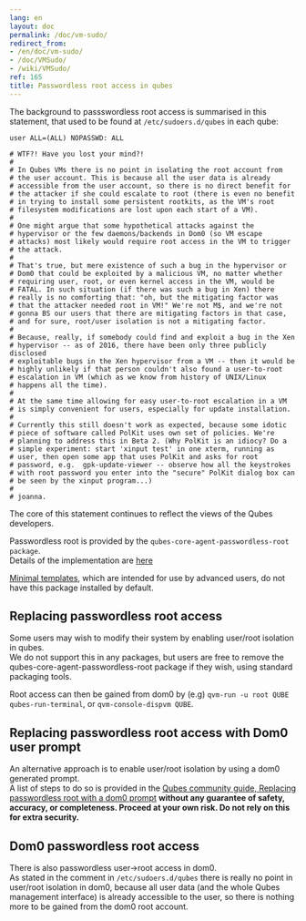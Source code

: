```yaml
---
lang: en
layout: doc
permalink: /doc/vm-sudo/
redirect_from:
- /en/doc/vm-sudo/
- /doc/VMSudo/
- /wiki/VMSudo/
ref: 165
title: Passwordless root access in qubes
---
```


The background to passswordless root access is summarised in this statement, that used to be found at `/etc/sudoers.d/qubes` in each qube:

```
user ALL=(ALL) NOPASSWD: ALL

# WTF?! Have you lost your mind?!
#
# In Qubes VMs there is no point in isolating the root account from
# the user account. This is because all the user data is already
# accessible from the user account, so there is no direct benefit for
# the attacker if she could escalate to root (there is even no benefit
# in trying to install some persistent rootkits, as the VM's root
# filesystem modifications are lost upon each start of a VM).
#
# One might argue that some hypothetical attacks against the
# hypervisor or the few daemons/backends in Dom0 (so VM escape
# attacks) most likely would require root access in the VM to trigger
# the attack.
#
# That's true, but mere existence of such a bug in the hypervisor or
# Dom0 that could be exploited by a malicious VM, no matter whether
# requiring user, root, or even kernel access in the VM, would be
# FATAL. In such situation (if there was such a bug in Xen) there
# really is no comforting that: "oh, but the mitigating factor was
# that the attacker needed root in VM!" We're not M$, and we're not
# gonna BS our users that there are mitigating factors in that case,
# and for sure, root/user isolation is not a mitigating factor.
#
# Because, really, if somebody could find and exploit a bug in the Xen
# hypervisor -- as of 2016, there have been only three publicly disclosed
# exploitable bugs in the Xen hypervisor from a VM -- then it would be
# highly unlikely if that person couldn't also found a user-to-root
# escalation in VM (which as we know from history of UNIX/Linux
# happens all the time).
#
# At the same time allowing for easy user-to-root escalation in a VM
# is simply convenient for users, especially for update installation.
#
# Currently this still doesn't work as expected, because some idotic
# piece of software called PolKit uses own set of policies. We're
# planning to address this in Beta 2. (Why PolKit is an idiocy? Do a
# simple experiment: start 'xinput test' in one xterm, running as
# user, then open some app that uses PolKit and asks for root
# password, e.g.  gpk-update-viewer -- observe how all the keystrokes
# with root password you enter into the "secure" PolKit dialog box can
# be seen by the xinput program...)
#
# joanna.
```
The core of this statement continues to reflect the views of the Qubes developers.

Passwordless root is provided by the `qubes-core-agent-passwordless-root package`.  
Details of the implementation are [here](/doc/vm-sudo-implementation)

[Minimal templates](/doc/templates/minimal/), which are intended for use by advanced users, do not have this package installed by default.

Replacing passwordless root access
----------------------------------

Some users may wish to modify their system by enabling user/root isolation in qubes.  
We do not support this in any packages, but users are free to remove the qubes-core-agent-passwordless-root package if they wish, using standard packaging tools.

Root access can then be gained from dom0 by (e.g) `qvm-run -u root QUBE qubes-run-terminal`, or `qvm-console-dispvm QUBE`.

Replacing passwordless root access with Dom0 user prompt
--------------------------------------------------------

An alternative approach is to enable user/root isolation by using a dom0 generated prompt.  
A list of steps to do so is provided in the [Qubes community guide, Replacing passwordless root with a dom0 prompt](https://forum.qubes-os.org/t/replacing-passwordless-root-with-a-dom0-prompt/19074) **without any guarantee of safety, accuracy, or completeness.
Proceed at your own risk.
Do not rely on this for extra security.**

Dom0 passwordless root access
-----------------------------

There is also passwordless user->root access in dom0.  
As stated in the comment in `/etc/sudoers.d/qubes` there is really no point in user/root isolation in dom0, because all user data (and the whole Qubes management interface) is already accessible to the user, so there is nothing more to be gained from the dom0 root account.
